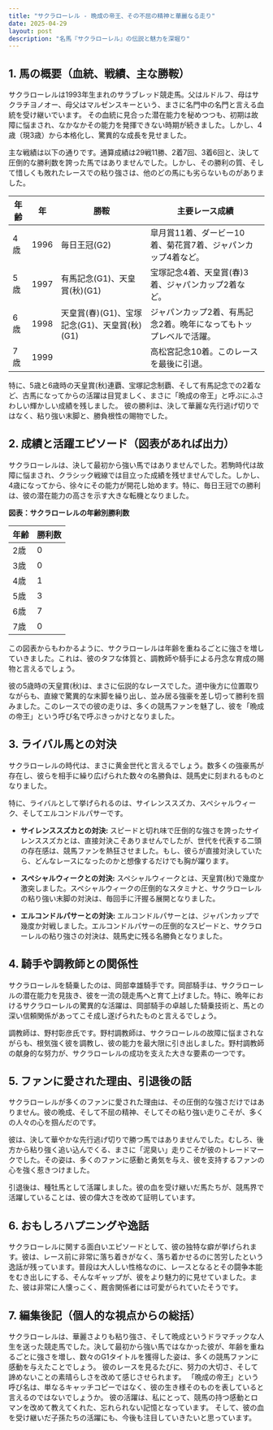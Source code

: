 ```yaml
---
title: "サクラローレル - 晩成の帝王、その不屈の精神と華麗なる走り"
date: 2025-04-29
layout: post
description: "名馬『サクラローレル』の伝説と魅力を深堀り"
---
```


## 1. 馬の概要（血統、戦績、主な勝鞍）

サクラローレルは1993年生まれのサラブレッド競走馬。父はルドルフ、母はサクラチヨノオー、母父はマルゼンスキーという、まさに名門中の名門と言える血統を受け継いでいます。  その血統に見合った潜在能力を秘めつつも、初期は故障に悩まされ、なかなかその能力を発揮できない時期が続きました。しかし、4歳（現3歳）から本格化し、驚異的な成長を見せました。

主な戦績は以下の通りです。通算成績は29戦11勝、2着7回、3着6回と、決して圧倒的な勝利数を誇った馬ではありませんでした。しかし、その勝利の質、そして惜しくも敗れたレースでの粘り強さは、他のどの馬にも劣らないものがありました。

| 年齢 | 年 | 勝鞍                                  | 主要レース成績                                                                                                   |
|------|---|---------------------------------------|---------------------------------------------------------------------------------------------------------------------|
| 4歳  | 1996 | 毎日王冠(G2)                       | 皐月賞11着、ダービー10着、菊花賞7着、ジャパンカップ4着など。                                                       |
| 5歳  | 1997 | 有馬記念(G1)、天皇賞(秋)(G1)           | 宝塚記念4着、天皇賞(春)3着、ジャパンカップ2着など。                                                                  |
| 6歳  | 1998 | 天皇賞(春)(G1)、宝塚記念(G1)、天皇賞(秋)(G1)| ジャパンカップ2着、有馬記念2着。晩年になってもトップレベルで活躍。                                                     |
| 7歳  | 1999 |                                       | 高松宮記念10着。このレースを最後に引退。                                                                       |

特に、5歳と6歳時の天皇賞(秋)連覇、宝塚記念制覇、そして有馬記念での2着など、古馬になってからの活躍は目覚ましく、まさに「晩成の帝王」と呼ぶにふさわしい輝かしい成績を残しました。 彼の勝利は、決して華麗な先行逃げ切りではなく、粘り強い末脚と、勝負根性の賜物でした。


## 2. 成績と活躍エピソード（図表があれば出力）

サクラローレルは、決して最初から強い馬ではありませんでした。若駒時代は故障に悩まされ、クラシック戦線では目立った成績を残せませんでした。しかし、4歳になってから、徐々にその能力が開花し始めます。特に、毎日王冠での勝利は、彼の潜在能力の高さを示す大きな転機となりました。

**図表：サクラローレルの年齢別勝利数**

| 年齢 | 勝利数 |
|---|---|
| 2歳 | 0 |
| 3歳 | 0 |
| 4歳 | 1 |
| 5歳 | 3 |
| 6歳 | 7 |
| 7歳 | 0 |

この図表からもわかるように、サクラローレルは年齢を重ねるごとに強さを増していきました。これは、彼のタフな体質と、調教師や騎手による丹念な育成の賜物と言えるでしょう。

彼の5歳時の天皇賞(秋)は、まさに伝説的なレースでした。道中後方に位置取りながらも、直線で驚異的な末脚を繰り出し、並み居る強豪を差し切って勝利を掴みました。このレースでの彼の走りは、多くの競馬ファンを魅了し、彼を「晩成の帝王」という呼び名で呼ぶきっかけとなりました。


## 3. ライバル馬との対決

サクラローレルの時代は、まさに黄金世代と言えるでしょう。数多くの強豪馬が存在し、彼らを相手に繰り広げられた数々の名勝負は、競馬史に刻まれるものとなりました。

特に、ライバルとして挙げられるのは、サイレンススズカ、スペシャルウィーク、そしてエルコンドルパサーです。

* **サイレンススズカとの対決:**  スピードと切れ味で圧倒的な強さを誇ったサイレンススズカとは、直接対決こそありませんでしたが、世代を代表する二頭の存在感は、競馬ファンを熱狂させました。もし、彼らが直接対決していたら、どんなレースになったのかと想像するだけでも胸が躍ります。

* **スペシャルウィークとの対決:** スペシャルウィークとは、天皇賞(秋)で幾度か激突しました。スペシャルウィークの圧倒的なスタミナと、サクラローレルの粘り強い末脚の対決は、毎回手に汗握る展開となりました。

* **エルコンドルパサーとの対決:** エルコンドルパサーとは、ジャパンカップで幾度か対戦しました。エルコンドルパサーの圧倒的なスピードと、サクラローレルの粘り強さの対決は、競馬史に残る名勝負となりました。


## 4. 騎手や調教師との関係性

サクラローレルを騎乗したのは、岡部幸雄騎手です。岡部騎手は、サクラローレルの潜在能力を見抜き、彼を一流の競走馬へと育て上げました。特に、晩年におけるサクラローレルの驚異的な活躍は、岡部騎手の卓越した騎乗技術と、馬との深い信頼関係があってこそ成し遂げられたものと言えるでしょう。

調教師は、野村彰彦氏です。野村調教師は、サクラローレルの故障に悩まされながらも、根気強く彼を調教し、彼の能力を最大限に引き出しました。野村調教師の献身的な努力が、サクラローレルの成功を支えた大きな要素の一つです。


## 5. ファンに愛された理由、引退後の話

サクラローレルが多くのファンに愛された理由は、その圧倒的な強さだけではありません。彼の晩成、そして不屈の精神、そしてその粘り強い走りこそが、多くの人々の心を掴んだのです。

彼は、決して華やかな先行逃げ切りで勝つ馬ではありませんでした。むしろ、後方から粘り強く追い込んでくる、まさに「泥臭い」走りこそが彼のトレードマークでした。その姿は、多くのファンに感動と勇気を与え、彼を支持するファンの心を強く惹きつけました。

引退後は、種牡馬として活躍しました。彼の血を受け継いだ馬たちが、競馬界で活躍していることは、彼の偉大さを改めて証明しています。


## 6. おもしろハプニングや逸話

サクラローレルに関する面白いエピソードとして、彼の独特な癖が挙げられます。彼は、レース前に非常に落ち着きがなく、落ち着かせるのに苦労したという逸話が残っています。普段は大人しい性格なのに、レースとなるとその闘争本能をむき出しにする、そんなギャップが、彼をより魅力的に見せていました。また、彼は非常に人懐っこく、厩舎関係者には可愛がられていたそうです。


## 7. 編集後記（個人的な視点からの総括）

サクラローレルは、華麗さよりも粘り強さ、そして晩成というドラマチックな人生を送った競走馬でした。決して最初から強い馬ではなかった彼が、年齢を重ねるごとに強さを増し、数々のG1タイトルを獲得した姿は、多くの競馬ファンに感動を与えたことでしょう。  彼のレースを見るたびに、努力の大切さ、そして諦めないことの素晴らしさを改めて感じさせられます。  「晩成の帝王」という呼び名は、単なるキャッチコピーではなく、彼の生き様そのものを表していると言えるのではないでしょうか。  彼の活躍は、私にとって、競馬の持つ感動とロマンを改めて教えてくれた、忘れられない記憶となっています。  そして、彼の血を受け継いだ子孫たちの活躍にも、今後も注目していきたいと思っています。
